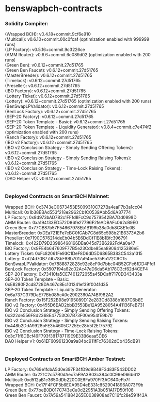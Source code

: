 # benswapbch-contracts

<h3>Solidity Compiler:</h3>
(Wrapped BCH): v0.4.18+commit.9cf6e910 <br/>
(Multicall): v0.6.10+commit.00c0fcaf   (optimization enabled with 999999 runs)<br/>
(LP Factory): v0.5.16+commit.9c3226ce<br/>
(AMM Router): v0.6.6+commit.6c089d02   (optimization enabled with 200 runs)<br/>
(Green Ben): v0.6.12+commit.27d51765 <br/>
(Green Ben Faucet): v0.6.12+commit.27d51765 <br/>
(MasterBreeder): v0.6.12+commit.27d51765 <br/>
(Timelock): v0.6.12+commit.27d51765 <br/>
(Preseller): v0.6.12+commit.27d51765 <br/>
(IBO Factory): v0.6.12+commit.27d51765 <br/>
(Lottery Ticket): v0.6.12+commit.27d51765 <br/>
(Lottery): v0.6.12+commit.27d51765   (optimization enabled with 200 runs)<br/>
(BenSwapLPValidator): v0.6.12+commit.27d51765 <br/>
(BenLock Factory): v0.6.12+commit.27d51765 <br/>
(SEP-20 Factory): v0.6.12+commit.27d51765 <br/>
(SEP-20 Token Template - Basic): v0.6.12+commit.27d51765 <br/>
(SEP-20 Token Template - Liquidity Generator): v0.8.4+commit.c7e474f2   (optimization enabled with 200 runs)<br/>
(Ranch Factory): v0.6.12+commit.27d51765 <br/>
(IBO v2 Factory): v0.6.12+commit.27d51765 <br/>
(IBO v2 Conclusion Strategy - Simply Sending Offering Tokens): v0.6.12+commit.27d51765 <br/>
(IBO v2 Conclusion Strategy - Simply Sending Raising Tokens): v0.6.12+commit.27d51765 <br/>
(IBO v2 Conclusion Strategy - Time-Lock Raising Tokens): v0.6.12+commit.27d51765 <br/>
(DAO Helper v1): v0.6.12+commit.27d51765 <br/>
<br/>
<h3>Deployed Contracts on SmartBCH Mainnet:</h3>
Wrapped BCH: 0x3743eC0673453E5009310C727Ba4eaF7b3a1cc04 <br/>
Multicall: 0x1b38EBAd553f218e2962Cb1C0539Abb5d6A37774<br/>
LP Factory: 0x8d973bAD782c1FFfd8FcC9d7579542BA7Dd0998D<br/>
AMM Router: 0xa194133ED572D86fe27796F2feADBAFc062cB9E0<br/>
Green Ben: 0x77CB87b57F54667978Eb1B199b28a0db8C8E1c0B <br/>
MasterBreeder: 0xDEa721EFe7cBC0fCAb7C8d65c598b21B6373A2b6 <br/>
Preseller: 0x7190D576214deEb04b5E6DdCf11E8b1Bfc396791 <br/>
Timelock: 0x422D79D23986468166DBa045d73B6292FdAa0a47 <br/>
IBO Factory: 0x9FE4b647609F77B5e23Cdbe85ea89064125386eE <br/>
Lottery Ticket: 0xFc82061Fe93C1DeF8D6dD5D6865B383C543a1315 <br/>
Lottery: 0xd24d70B77db78bF8Bb7017a94be575Fb172C6C15 <br/>
BenSwapLPValidator: 0x7888872828c92e8cF0d7bbc04B52CFe6fDD4Ffdf <br/>
BenLock Factory: 0x5507194a62c02Ac47eD6da5Ab178C3cf62d4CEF4 <br/>
SEP-20 Factory: 0x73410fa5CE7401272055a45DCaff7170D343433a<br/>
SEP-20 Token Template - Basic: 0xE8280F2cd8728DA467c8Ec101241ef39f0041d35<br/>
SEP-20 Token Template - Liquidity Generator: 0x6a737C379DaE77Bb085cA0c2902360A74Bf982A2<br/>
Ranch Factory: 0x15F252B98e9195089D12e283Cd8388b1687C6b8E<br/>
IBO v2 Factory: 0x455D6EAD2bbB3553Be12A9528054A41136FeB731<br/>
IBO v2 Conclusion Strategy - Simply Sending Offering Tokens: 0x322de556F8d2368E47753C67B73F00e954fE9b70<br/>
IBO v2 Conclusion Strategy - Simply Sending Raising Tokens: 0x448b2DdA9928bFE3b4605C725Ee28b5f2Ef75792<br/>
IBO v2 Conclusion Strategy - Time-Lock Raising Tokens: 0x3c71f8DBcf49F793f381787119E9E33B6eaa5DE6<br/>
DAO Helper v1: 0x61EF60961230a9a84bc911fFc76302dCb435dB91<br/>
<br/>
<h3>Deployed Contracts on SmartBCH Amber Testnet:</h3>
LP Factory: 0x769e1fdbA5d0e397F34fD9d9B49F3d83F543DD02<br/>
AMM Router: 0x221C2c57B0dAec7aF9A3B03c384c0C99e066b612<br/>
Multicall: 0xd512aB1c3650dDb220C0E6Fa970Ff3AC640eFb7f<br/>
Wrapped BCH: 0x17F4FCF5b6E0A95D4eE331c8529041896A073F9b<br/>
Green Ben: 0x77beB0D017C743eCa0d22951A3b051A17D50f108<br/>
Green Ben Faucet: 0x7A59a541884265E0038908ad7C16fc28e591f43A<br/>

